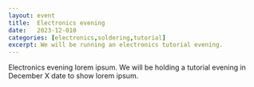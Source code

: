 ```yaml
---
layout: event
title:  Electronics evening
date:   2023-12-010
categories: [electronics,soldering,tutorial]
excerpt: We will be running an electronics tutorial evening.
---
```


Electronics evening lorem ipsum. We will be holding a tutorial evening in December X date to show lorem ipsum.